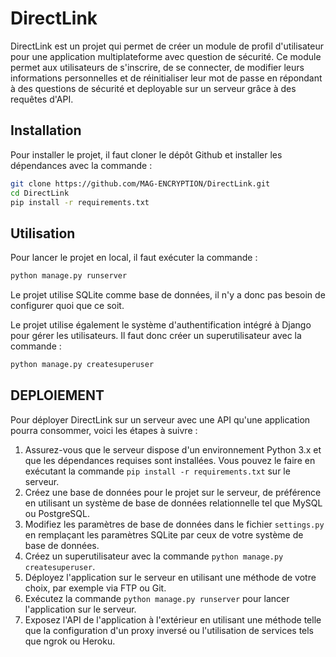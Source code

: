 # DirectLink

DirectLink est un projet qui permet de créer un module de profil d'utilisateur pour une application multiplateforme avec question de sécurité. Ce module permet aux utilisateurs de s'inscrire, de se connecter, de modifier leurs informations personnelles et de réinitialiser leur mot de passe en répondant à des questions de sécurité et deployable sur un serveur grâce à des requêtes d'API.

## Installation

Pour installer le projet, il faut cloner le dépôt Github et installer les dépendances avec la commande :

```bash
git clone https://github.com/MAG-ENCRYPTION/DirectLink.git
cd DirectLink
pip install -r requirements.txt
```

## Utilisation

Pour lancer le projet en local, il faut exécuter la commande :

```bash
python manage.py runserver
```

Le projet utilise SQLite comme base de données, il n'y a donc pas besoin de configurer quoi que ce soit.

Le projet utilise également le système d'authentification intégré à Django pour gérer les utilisateurs. Il faut donc créer un superutilisateur avec la commande :

```bash
python manage.py createsuperuser
```

## DEPLOIEMENT

Pour déployer DirectLink sur un serveur avec une API qu'une application pourra consommer, voici les étapes à suivre :

1. Assurez-vous que le serveur dispose d'un environnement Python 3.x et que les dépendances requises sont installées. Vous pouvez le faire en exécutant la commande `pip install -r requirements.txt` sur le serveur.
2. Créez une base de données pour le projet sur le serveur, de préférence en utilisant un système de base de données relationnelle tel que MySQL ou PostgreSQL.
3. Modifiez les paramètres de base de données dans le fichier `settings.py` en remplaçant les paramètres SQLite par ceux de votre système de base de données.
4. Créez un superutilisateur avec la commande `python manage.py createsuperuser`.
5. Déployez l'application sur le serveur en utilisant une méthode de votre choix, par exemple via FTP ou Git.
6. Exécutez la commande `python manage.py runserver` pour lancer l'application sur le serveur.
7. Exposez l'API de l'application à l'extérieur en utilisant une méthode telle que la configuration d'un proxy inversé ou l'utilisation de services tels que ngrok ou Heroku.

